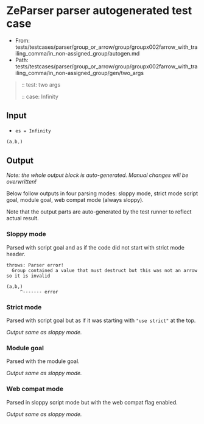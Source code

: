 # ZeParser parser autogenerated test case

- From: tests/testcases/parser/group_or_arrow/group/groupx002farrow_with_trailing_comma/in_non-assigned_group/autogen.md
- Path: tests/testcases/parser/group_or_arrow/group/groupx002farrow_with_trailing_comma/in_non-assigned_group/gen/two_args

> :: test: two args
>
> :: case: Infinity

## Input

- `es = Infinity`

`````js
(a,b,)
`````

## Output

_Note: the whole output block is auto-generated. Manual changes will be overwritten!_

Below follow outputs in four parsing modes: sloppy mode, strict mode script goal, module goal, web compat mode (always sloppy).

Note that the output parts are auto-generated by the test runner to reflect actual result.

### Sloppy mode

Parsed with script goal and as if the code did not start with strict mode header.

`````
throws: Parser error!
  Group contained a value that must destruct but this was not an arrow so it is invalid

(a,b,)
     ^------- error
`````

### Strict mode

Parsed with script goal but as if it was starting with `"use strict"` at the top.

_Output same as sloppy mode._

### Module goal

Parsed with the module goal.

_Output same as sloppy mode._

### Web compat mode

Parsed in sloppy script mode but with the web compat flag enabled.

_Output same as sloppy mode._
